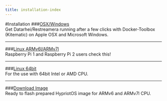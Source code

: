 ```yaml
---
title: installation-index
---
```

#Installation
###[OSX/Windows](../docs/installation-osx-windows.html)  
Get Datarhei/Restreamera running after a few clicks with Docker-Toolbox (Kitematic) on Apple OSX and Microsoft Windows.

---
###[Linux ARMv6l/ARMv7l](../docs/installation-linux-arm.html)  
Raspberry Pi 1 and Raspberry Pi 2 users check this!

---
###[Linux 64bit](../docs/installation-linux-64.html)  
For the use with 64bit Intel or AMD CPU. 

---
###[Download Image](../docs/installation-download-iso.html)  
Ready to flash prepared HypriotOS image for ARMv6 and ARMv7l CPU.
